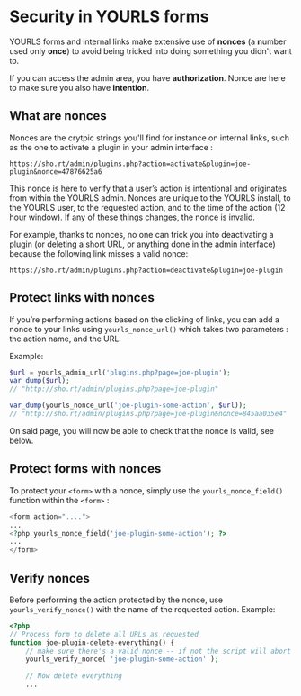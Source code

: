 # Security in YOURLS forms

YOURLS forms and internal links make extensive use of **nonces** (a **n**umber used only **once**) to avoid being tricked into doing something you didn't want to.

If you can access the admin area, you have **authorization**. Nonce are here to make sure you also have **intention**.


## What are nonces

Nonces are the crytpic strings you'll find for instance on internal links, such as the one to activate a plugin in your admin interface :

```
https://sho.rt/admin/plugins.php?action=activate&plugin=joe-plugin&nonce=47876625a6
```

This nonce is here to verify that a user’s action is intentional and originates from within the YOURLS admin.
Nonces are unique to the YOURLS install, to the YOURLS user, to the requested action, and to the time of the action (12 hour window).
If any of these things changes, the nonce is invalid.

For example, thanks to nonces, no one can trick you into deactivating a plugin (or deleting a short URL, or anything done in the admin interface) because the following link misses a valid nonce:

```
https://sho.rt/admin/plugins.php?action=deactivate&plugin=joe-plugin
```

## Protect links with nonces

If you’re performing actions based on the clicking of links, you can add a nonce to your links using `yourls_nonce_url()` which takes two parameters : the action name, and the URL.

Example:

```php
$url = yourls_admin_url('plugins.php?page=joe-plugin');
var_dump($url);
// "http://sho.rt/admin/plugins.php?page=joe-plugin"

var_dump(yourls_nonce_url('joe-plugin-some-action', $url));
// "http://sho.rt/admin/plugins.php?page=joe-plugin&nonce=845aa035e4"
```

On said page, you will now be able to check that the nonce is valid, see below.

## Protect forms with nonces

To protect your `<form>` with a nonce, simply use the `yourls_nonce_field()` function within the `<form>` :

```php
<form action="....">
...
<?php yourls_nonce_field('joe-plugin-some-action'); ?>
...
</form>
```

## Verify nonces

Before performing the action protected by the nonce, use `yourls_verify_nonce()` with the name of the requested action. Example:

```php
<?php
// Process form to delete all URLs as requested
function joe-plugin-delete-everything() {
    // make sure there's a valid nonce -- if not the script will abort
    yourls_verify_nonce( 'joe-plugin-some-action' );
    
    // Now delete everything
    ...
```





